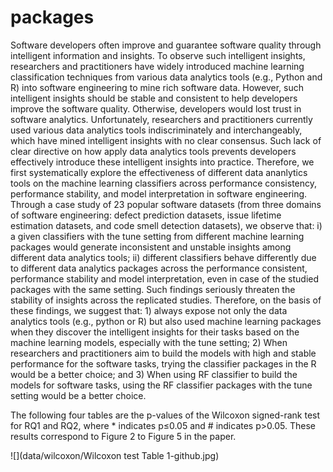 # packages
Software developers often improve and guarantee software quality through intelligent information and insights. To observe such intelligent insights, researchers and practitioners have widely introduced machine learning classification techniques from various data analytics tools (e.g., Python and R) into software engineering to mine rich software data. However, such intelligent insights should be stable and consistent to help developers improve the software quality. Otherwise, developers would lost trust in software analytics. Unfortunately, researchers and practitioners currently used various data analytics tools indiscriminately and interchangeably, which have mined intelligent insights with no clear consensus. Such lack of clear directive on how apply data analytics tools prevents developers effectively introduce these intelligent insights into practice. Therefore, we first systematically explore the effectiveness of different data ananlytics tools on the machine learning classifiers across performance consistency, performance stability, and model interpretation in software engineering. Through a case study of 23 popular software datasets (from three domains of software engineering: defect prediction datasets, issue lifetime estimation datasets, and code smell detection datasets), we observe that: i) a given classifiers with the tune setting from different machine learning packages would generate inconsistent and unstable insights among different data analytics tools; ii) different classifiers behave differently due to different data analytics packages across the performance consistent, performance stability and model interpretation, even in case of the studied packages with the same setting. Such findings seriously threaten the stability of insights across the replicated studies. Therefore, on the basis of these findings, we suggest that: 1) always expose not only the data analytics tools (e.g., python or R) but also used machine learning packages when they discover the intelligent insights for their tasks based on the machine learning models, especially with the tune setting; 2) When researchers and practitioners aim to build the models with high and stable performance for the software tasks, trying the classifier packages in the R would be a better choice; and 3) When using RF classifier to build the models for software tasks, using the RF classifier packages with the tune setting would be a better choice.

The following four tables are the p-values of the Wilcoxon signed-rank test for RQ1 and RQ2, where * indicates p≤0.05 and # indicates p>0.05. These results correspond to Figure 2 to Figure 5 in the paper.

![](data/wilcoxon/Wilcoxon test Table 1-github.jpg)
